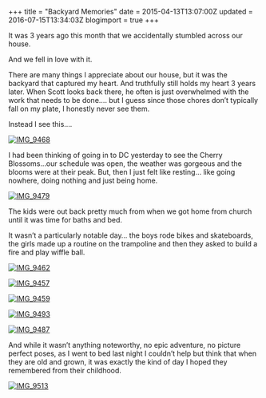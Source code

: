 +++
title = "Backyard Memories"
date = 2015-04-13T13:07:00Z
updated = 2016-07-15T13:34:03Z
blogimport = true 
+++

It was 3 years ago this month that we accidentally stumbled across our house.  

And we fell in love with it. 

There are many things I appreciate about our house, but it was the backyard that captured my heart.  And truthfully still holds my heart 3 years later.   When Scott looks back there, he often is just overwhelmed with the work that needs to be done…. but I guess since those chores don’t typically fall on my plate, I honestly never see them.  

Instead I see this….

[![IMG_9468](https://lh3.googleusercontent.com/-VWnunRDc1NM/V4kegOGwIkI/AAAAAAAAAik/S4iTBWhrtuY/IMG_94681.jpg?imgmax=800 "IMG_9468")](https://lh3.googleusercontent.com/-eR2Dh2NHtGQ/V4kef2XpTWI/AAAAAAAAAig/gDGTPVjT8tg/s1600-h/IMG_94681%25255B1%25255D.jpg)

I had been thinking of going in to DC yesterday to see the Cherry Blossoms…our schedule was open, the weather was gorgeous and the blooms were at their peak.  But, then I just felt like resting… like going nowhere, doing nothing and just being home.  

[![IMG_9479](https://lh3.googleusercontent.com/-89Ica7AvxBY/V4kegX66OTI/AAAAAAAAAis/Iu3bVBTrYss/IMG_94791.jpg?imgmax=800 "IMG_9479")](https://lh3.googleusercontent.com/-x_5DmnG7Lpc/V4kegbpJTHI/AAAAAAAAAio/kK12PRGZTAg/s1600-h/IMG_94791%25255B1%25255D.jpg)

The kids were out back pretty much from when we got home from church until it was time for baths and bed. 

It wasn’t a particularly notable day… the boys rode bikes and skateboards, the girls made up a routine on the trampoline and then they asked to build a fire and play wiffle ball.  

[![IMG_9462](https://lh3.googleusercontent.com/-MqiO12exMh0/V4keg6eV7DI/AAAAAAAAAi0/38EXqnRK2bA/IMG_94621.jpg?imgmax=800 "IMG_9462")](https://lh3.googleusercontent.com/-uLha8z-RAyE/V4kegl3qDkI/AAAAAAAAAiw/d15tv1WjhQs/s1600-h/IMG_94621%25255B1%25255D.jpg)

[![IMG_9457](https://lh3.googleusercontent.com/-u8_EBNlbK5o/V4kehMI3HoI/AAAAAAAAAi8/mEg_e4vjReE/IMG_94571.jpg?imgmax=800 "IMG_9457")](https://lh3.googleusercontent.com/-yvqBCE6iuYE/V4kegyRWTkI/AAAAAAAAAi4/mifUEOSpM4A/s1600-h/IMG_94571%25255B1%25255D.jpg)

[![IMG_9459](https://lh3.googleusercontent.com/-qdKdJngmE2A/V4kehbaQf7I/AAAAAAAAAjE/o99aJgYhUU0/IMG_94591.jpg?imgmax=800 "IMG_9459")](https://lh3.googleusercontent.com/-17guXFrbmSo/V4kehNUUmbI/AAAAAAAAAjA/n2cYfmzO1S8/s1600-h/IMG_94591%25255B1%25255D.jpg)

[![IMG_9493](https://lh3.googleusercontent.com/-sFWAwDSM9O4/V4kehv4nWPI/AAAAAAAAAjM/yinnrB57XmM/IMG_94931.jpg?imgmax=800 "IMG_9493")](https://lh3.googleusercontent.com/-yMGukGAjpCY/V4kehmxvfyI/AAAAAAAAAjI/T3ftkrgNMG8/s1600-h/IMG_94931%25255B1%25255D.jpg)

[![IMG_9487](https://lh3.googleusercontent.com/-ucgALo6VyxQ/V4keiAkUx3I/AAAAAAAAAjU/QoXrKNvqpA0/IMG_94871.jpg?imgmax=800 "IMG_9487")](https://lh3.googleusercontent.com/-MR_8RqMH_Nc/V4kehxpXT3I/AAAAAAAAAjQ/s9IVj4REah8/s1600-h/IMG_94871%25255B1%25255D.jpg)

And while it wasn’t anything noteworthy, no epic adventure, no picture perfect poses, as I went to bed last night I couldn’t help but think that when they are old and grown, it was exactly the kind of day I hoped they remembered from their childhood.  

[![IMG_9513](https://lh3.googleusercontent.com/-SPsA8ePT0QA/V4keisjD9nI/AAAAAAAAAjc/TjS1l6VVZ4I/IMG_95131.jpg?imgmax=800 "IMG_9513")](https://lh3.googleusercontent.com/-lbUU5F4Q_PM/V4keiF2irEI/AAAAAAAAAjY/DWvBHDqDiZg/s1600-h/IMG_95131%25255B1%25255D.jpg)
